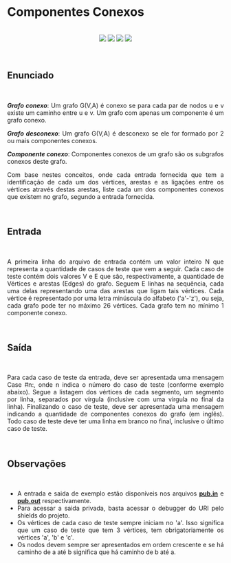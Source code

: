 # Componentes Conexos

<br>

<!-- Shields do Projeto -->

<div align="center">

  <a href="https://www.urionlinejudge.com.br/judge/pt/problems/view/1082" alt="URI">
        <img src="https://img.shields.io/static/v1?label=URI&message=1082&color=black&style=for-the-badge&link=http://www.urionlinejudge.com.br/judge/pt/problems/view/1082" /></a>
  
  <a href="#" alt="Assunto">
        <img src="https://img.shields.io/static/v1?label=ASSUNTO&message=Grafos&color=black&style=for-the-badge" /></a>

  <a href="#" alt="Level">
        <img src="https://img.shields.io/static/v1?label=LEVEL&message=5&color=ED2B88&style=for-the-badge" /></a>


  <a href="https://www.udebug.com/URI/1082" alt="Debug">
        <img src="https://img.shields.io/badge/DEBUG-CC0000?style=for-the-badge&link:https://www.udebug.com/URI/1082//left" /></a>

</div>

<br>

<div style="text-align: justify"> 

<br>

## **Enunciado**

<br>

***Grafo conexo***: Um grafo G(V,A) é conexo se para cada par de nodos u e v existe um caminho entre u e v. Um grafo com apenas um componente é um grafo conexo.

***Grafo desconexo***: Um grafo G(V,A) é desconexo se ele for formado por 2 ou mais componentes conexos.

***Componente conexo***: Componentes conexos de um grafo são os subgrafos conexos deste grafo.

Com base nestes conceitos, onde cada entrada fornecida que tem a identificação de cada um dos vértices, arestas e as ligações entre os vértices através destas arestas,  liste cada um dos componentes conexos que existem no grafo, segundo a entrada fornecida.

<br>

## **Entrada**

<br>

A primeira linha do arquivo de entrada contém um valor inteiro N que representa a quantidade de casos de teste que vem a seguir. Cada caso de teste contém dois valores V e E que são, respectivamente, a quantidade de Vértices e arestas (Edges) do grafo. Seguem E linhas na sequência, cada uma delas representando uma das arestas que ligam tais vértices. Cada vértice é representado por uma letra minúscula do alfabeto ('a'-'z'), ou seja, cada grafo pode ter no máximo 26 vértices. Cada grafo tem no mínimo 1 componente conexo.

<br>

## **Saída**

<br>

Para cada caso de teste da entrada, deve ser apresentada uma mensagem Case #n:, onde n indica o número do caso de teste (conforme exemplo abaixo). Segue a listagem dos vértices de cada segmento, um segmento por linha, separados por vírgula (inclusive com uma virgula no final da linha). Finalizando o caso de teste, deve ser apresentada uma mensagem indicando a quantidade de componentes conexos do grafo (em inglês). Todo caso de teste deve ter uma linha em branco no final, inclusive o último caso de teste.

<br>

## **Observações**

<br>

 - A entrada e saida de exemplo estão disponíveis nos arquivos [**pub.in**](https://github.com/Malfunction-Machine/LPA-Papers/blob/main/Papers/AS05:%20Componentes%20Conexos/pub.in) e [**pub.out**](https://github.com/Malfunction-Machine/LPA-Papers/blob/main/Papers/AS05:%20Componentes%20Conexos/pub.out) respectivamente.
 - Para acessar a saida privada, basta acessar o debugger do URI pelo shields do projeto.
 - Os vértices de cada caso de teste sempre iniciam no 'a'. Isso significa que um caso de teste que tem 3 vértices, tem obrigatoriamente os vértices 'a', 'b' e 'c'. 
 - Os nodos devem sempre ser apresentados em ordem crescente e se há caminho de a até b significa que há caminho de b até a.

</div>